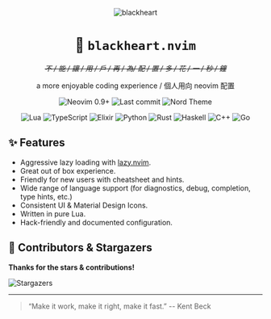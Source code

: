 <center>

![blackheart](https://fars.ee/~blackheart.png)

:black_heart:
`blackheart.nvim`
===
~~_不 / 能 / 讓 / 用 / 戶 / 再 / 為/ 配 / 置 / 多 / 花 / 一 / 秒 / 鐘_~~

a more enjoyable coding experience
/
個人用向 neovim 配置

![Neovim 0.9+](https://img.shields.io/badge/neovim-0.9%2B-57A143?style=for-the-badge&logo=neovim&logoColor=white&colorA=4c566a)
![Last commit](https://img.shields.io/github/last-commit/nvimtools/config?style=for-the-badge&logo=git&colorA=4c566a&logoColor=white)
![Nord Theme](https://img.shields.io/badge/theme-nord-88c0d0?style=for-the-badge&logo=data:image/svg+xml;base64,PHN2ZyB4bWxucz0naHR0cDovL3d3dy53My5vcmcvMjAwMC9zdmcnIGZpbGw9IiNkOGRlZTkiPjxwYXRoIGlkPSdhJyBkPSdtMTAuMyAyLjUgMTEgMTQuM3Y0TDkgNC44SDIuNXYyMi40aDExbDIgMi4zSDB2LTI3eicgdHJhbnNmb3JtPSdzY2FsZSgwLjQzKScvPjx1c2UgaHJlZj0nI2EnIHRyYW5zZm9ybT0ncm90YXRlKDE4MCA3IDcpJy8+PC9zdmc+&colorA=4c566a&colorB=88c0d0)

![Lua](https://img.shields.io/badge/lua-2C2D72?style=flat-square&logo=lua&logoColor=white)
![TypeScript](https://img.shields.io/badge/typescript-3178C6?style=flat-square&logo=typescript&logoColor=white)
![Elixir](https://img.shields.io/badge/elixir-4B275F?style=flat-square&logo=elixir&logoColor=white)
![Python](https://img.shields.io/badge/python-3776AB?style=flat-square&logo=python&logoColor=white)
![Rust](https://img.shields.io/badge/rust-black?style=flat-square&logo=rust&logoColor=white)
![Haskell](https://img.shields.io/badge/haskell-5D4F85?style=flat-square&logo=haskell&logoColor=white)
![C++](https://img.shields.io/badge/cpp-00599C?style=flat-square&logo=c%2B%2B&logoColor=white)
![Go](https://img.shields.io/badge/golang-00ADD8?style=flat-square&logo=go&logoColor=white)

</center>

## ✨ Features

- Aggressive lazy loading with [lazy.nvim](https://github.com/folke/lazy.nvim).
- Great out of box experience.
- Friendly for new users with cheatsheet and hints.
- Wide range of language support (for diagnostics, debug, completion, type hints, etc.)
- Consistent UI & Material Design Icons.
- Written in pure Lua.
- Hack-friendly and documented configuration.

## 🌟 Contributors & Stargazers

**Thanks for the stars & contributions!**

![Stargazers](https://reporoster.com/stars/dark/notext/nvimtools/config)

<!-- ALL-CONTRIBUTORS-LIST:START - Do not remove or modify this section -->
<!-- prettier-ignore-start -->
<!-- markdownlint-disable -->

<!-- markdownlint-restore -->
<!-- prettier-ignore-end -->

<!-- ALL-CONTRIBUTORS-LIST:END -->

---


> “Make it work, make it right, make it fast.”
-- Kent Beck

